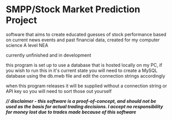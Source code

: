 # SMPP/Stock Market Prediction Project
software that aims to create educated guesses of stock performance based on current news events and past financial data, created for my computer science A level NEA

currently unfinished and in development

this program is set up to use a database that is hosted locally on my PC, if you wish to run this in it's current state you will need to create a MySQL database using the db.mwb file and edit the connection strings accordingly

when this program releases it will be supplied without a connection string or API key so you will need to sort those out yourself

***// disclaimer - this software is a proof-of-concept, and should not be used as the basis for actual trading decisions. I accept no responsibility for money lost due to trades made because of this software***
